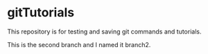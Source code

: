 # gitTutorials
This repository is for testing and saving git commands and tutorials.


This is the second branch and I named it branch2.
